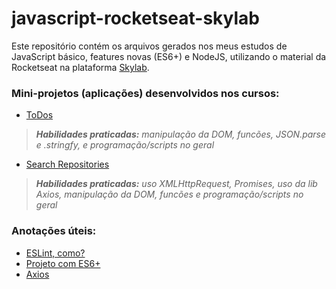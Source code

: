 # javascript-rocketseat-skylab

Este repositório contém os arquivos gerados nos meus estudos de JavaScript básico, features novas (ES6+) e NodeJS, utilizando o material da Rocketseat na plataforma [Skylab](https://skylab.rocketseat.com.br/).

### Mini-projetos (aplicações) desenvolvidos nos cursos:

- [ToDos](skylab/src/javascript/3-app-de-todos/todos.js)
>_**Habilidades praticadas:** manipulação da DOM, funcões, JSON.parse e .stringfy, e programação/scripts no geral_

- [Search Repositories](skylab/src/javascript/4-js-assincrono/exercicios/exercicio.js)
>_**Habilidades praticadas:** uso XMLHttpRequest, Promises, uso da lib Axios, manipulação da DOM, funcões e programação/scripts no geral_

### Anotações úteis:

- [ESLint, como?](markdown/eslint.md)
- [Projeto com ES6+](markdown/es6.md)
- [Axios](markdown/axios.md)